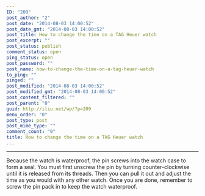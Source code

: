 ```yaml
---
ID: "209"
post_author: "2"
post_date: "2014-08-03 14:00:52"
post_date_gmt: "2014-08-03 14:00:52"
post_title: How to change the time on a TAG Heuer watch
post_excerpt: ""
post_status: publish
comment_status: open
ping_status: open
post_password: ""
post_name: how-to-change-the-time-on-a-tag-heuer-watch
to_ping: ""
pinged: ""
post_modified: "2014-08-03 14:00:52"
post_modified_gmt: "2014-08-03 14:00:52"
post_content_filtered: ""
post_parent: "0"
guid: http://iliu.net/wp/?p=209
menu_order: "0"
post_type: post
post_mime_type: ""
comment_count: "0"
title: How to change the time on a TAG Heuer watch
...
```

---

Because the watch is waterproof, the pin screws into the watch case to form a seal. You must first unscrew the pin by turning counter-clockwise until it is released from its threads. Then you can pull it out and adjust the time as you would with any other watch. Once you are done, remember to screw the pin pack in to keep the watch waterproof.
